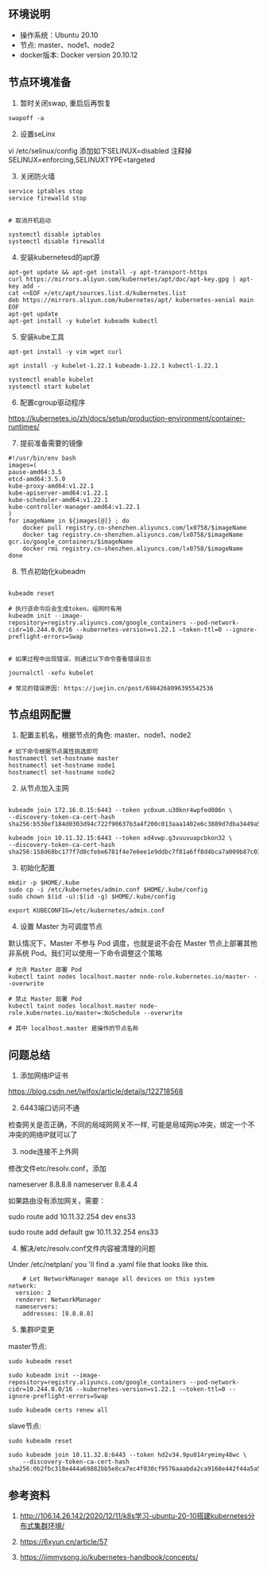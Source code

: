 

## 环境说明

- 操作系统：Ubuntu 20.10
- 节点: master、node1、node2
- docker版本: Docker version 20.10.12


## 节点环境准备

1. 暂时关闭swap, 重启后再恢复

```shell
swapoff -a
```

2. 设置seLinx

vi /etc/selinux/config
添加如下SELINUX=disabled
注释掉SELINUX=enforcing,SELINUXTYPE=targeted

3. 关闭防火墙

```shell
service iptables stop
service firewalld stop


# 取消开机启动

systemctl disable iptables
systemctl disable firewalld
```

4. 安装kubernetesd的apt源

```shell
apt-get update && apt-get install -y apt-transport-https
curl https://mirrors.aliyun.com/kubernetes/apt/doc/apt-key.gpg | apt-key add - 
cat <<EOF >/etc/apt/sources.list.d/kubernetes.list
deb https://mirrors.aliyun.com/kubernetes/apt/ kubernetes-xenial main
EOF  
apt-get update
apt-get install -y kubelet kubeadm kubectl
```

5. 安装kube工具

```shell
apt-get install -y vim wget curl

apt install -y kubelet-1.22.1 kubeadm-1.22.1 kubectl-1.22.1

systemctl enable kubelet
systemctl start kubelet
```

6. 配置cgroup驱动程序

https://kubernetes.io/zh/docs/setup/production-environment/container-runtimes/


7. 提前准备需要的镜像

```shell
#!/usr/bin/env bash
images=(
pause-amd64:3.5
etcd-amd64:3.5.0
kube-proxy-amd64:v1.22.1
kube-apiserver-amd64:v1.22.1
kube-scheduler-amd64:v1.22.1
kube-controller-manager-amd64:v1.22.1
)
for imageName in ${images[@]} ; do
    docker pull registry.cn-shenzhen.aliyuncs.com/lx0758/$imageName
    docker tag registry.cn-shenzhen.aliyuncs.com/lx0758/$imageName gcr.io/google_containers/$imageName
    docker rmi registry.cn-shenzhen.aliyuncs.com/lx0758/$imageName
done
```


8. 节点初始化kubeadm

```shell

kubeadm reset

# 执行该命令后会生成token，组网时有用
kubeadm init --image-repository=registry.aliyuncs.com/google_containers --pod-network-cidr=10.244.0.0/16 --kubernetes-version=v1.22.1 —token-ttl=0 --ignore-preflight-errors=Swap


# 如果过程中出现错误，则通过以下命令查看错误日志

journalctl -xefu kubelet

# 常见的错误原因: https://juejin.cn/post/6984268096395542536 

```


## 节点组网配置


1. 配置主机名，根据节点的角色: master、node1、node2

```shell
# 如下命令根据节点属性挑选即可
hostnamectl set-hostname master
hostnamectl set-hostname node1
hostnamectl set-hostname node2
```

2. 从节点加入主网

```shell

kubeadm join 172.16.0.15:6443 --token yc0xum.u30knr4wpfed086n \
--discovery-token-ca-cert-hash sha256:b530ef184d0303d94c722f90637b3a4f200c013aaa1402e6c3889d7dba3449a5

kubeadm join 10.11.32.15:6443 --token xd4vwp.g3vuuvuapcbkon32 \
--discovery-token-ca-cert-hash sha256:158d68bc177f7d8cfebe6781f4e7e6ee1e9ddbc7f81a6ff8d4bca7a009b87c03

```

3. 初始化配置


```shell
mkdir -p $HOME/.kube
sudo cp -i /etc/kubernetes/admin.conf $HOME/.kube/config
sudo chown $(id -u):$(id -g) $HOME/.kube/config

export KUBECONFIG=/etc/kubernetes/admin.conf
```


4. 设置 Master 为可调度节点

默认情况下，Master 不参与 Pod 调度，也就是说不会在 Master 节点上部署其他非系统 Pod。我们可以使用一下命令调整这个策略

```shell
# 允许 Master 部署 Pod
kubectl taint nodes localhost.master node-role.kubernetes.io/master- --overwrite

# 禁止 Master 部署 Pod
kubectl taint nodes localhost.master node-role.kubernetes.io/master=:NoSchedule --overwrite

# 其中 localhost.master 是操作的节点名称
```


## 问题总结

1. 添加网络IP证书

https://blog.csdn.net/lwlfox/article/details/122718568

2. 6443端口访问不通

检查网关是否正确，不同的局域网网关不一样, 可能是局域网ip冲突，绑定一个不冲突的网络IP就可以了

3. node连接不上外网

修改文件etc/resolv.conf，添加

nameserver 8.8.8.8
nameserver 8.8.4.4

如果路由没有添加网关，需要：

sudo route add 10.11.32.254 dev ens33

sudo route add default gw 10.11.32.254  ens33


4. 解决/etc/resolv.conf文件内容被清理的问题

Under /etc/netplan/ you 'll find a .yaml file that looks like this.

```shell
    # Let NetworkManager manage all devices on this system
network:
  version: 2
  renderer: NetworkManager
  nameservers:
    addresses: [8.8.8.8]
```

5. 集群IP变更

master节点:


```shell
sudo kubeadm reset

sudo kubeadm init --image-repository=registry.aliyuncs.com/google_containers --pod-network-cidr=10.244.0.0/16 --kubernetes-version=v1.22.1 -—token-ttl=0 --ignore-preflight-errors=Swap

sudo kubeadm certs renew all
```

slave节点:

```shell
sudo kubeadm reset

sudo kubeadm join 10.11.32.8:6443 --token hd2v34.9pu014rymimy48wc \
	--discovery-token-ca-cert-hash sha256:0b2fbc318e444a69882bb5e8ca7ec4f030cf9576aaabda2ca9168e442f44a5a5

```


## 参考资料


1. http://106.14.26.142/2020/12/11/k8s学习-ubuntu-20-10搭建kubernetes分布式集群环境/

2. https://6xyun.cn/article/57

3. https://jimmysong.io/kubernetes-handbook/concepts/